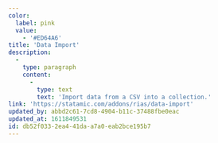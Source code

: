```yaml
---
color:
  label: pink
  value:
    - '#ED64A6'
title: 'Data Import'
description:
  -
    type: paragraph
    content:
      -
        type: text
        text: 'Import data from a CSV into a collection.'
link: 'https://statamic.com/addons/rias/data-import'
updated_by: abbd2c61-7cd8-4904-b11c-37488fbe0eac
updated_at: 1611849531
id: db52f033-2ea4-41da-a7a0-eab2bce195b7
---
```

